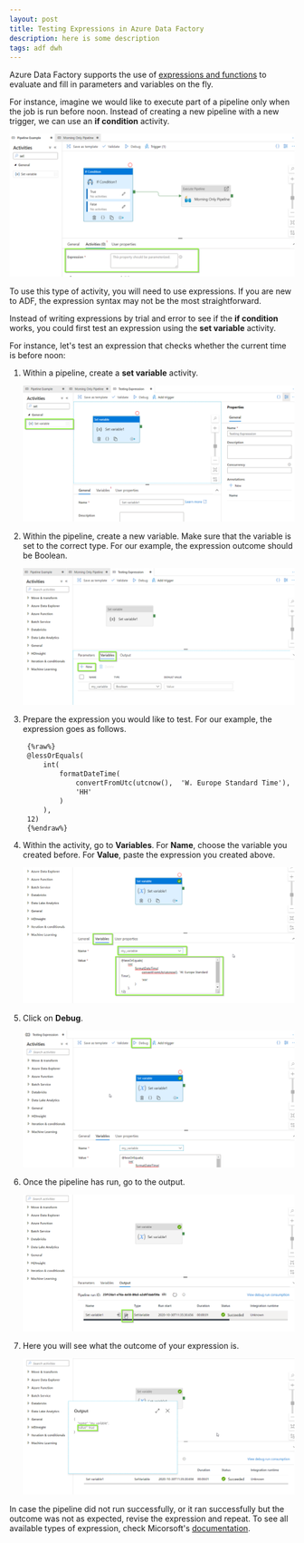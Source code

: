 ```yaml
---
layout: post
title: Testing Expressions in Azure Data Factory
description: here is some description
tags: adf dwh
---
```


Azure Data Factory supports the use of [expressions and functions](https://docs.microsoft.com/en-us/azure/data-factory/control-flow-expression-language-functions) to evaluate and fill in parameters and variables on the fly.

For instance, imagine we would like to execute part of a pipeline only when the job is run before noon. Instead of creating a new pipeline with a new trigger, we can use an **if condition** activity.

![](/asset/screenshot/2020-11-01-test-expression-adf-img01.png)

To use this type of activity, you will need to use expressions. If you are new to ADF, the expression syntax may not be the most straightforward.  

Instead of writing expressions by trial and error to see if the **if condition** works, you could first test an expression using the **set variable** activity.  

For instance, let's test an expression that checks whether the current time is before noon:  

1. Within a pipeline, create a **set variable** activity.   

	![](/asset/screenshot/2020-11-01-test-expression-adf-img02.png)

2. Within the pipeline, create a new variable. Make sure that the variable is set to the correct type. For our example, the expression outcome should be Boolean.  

	![](/asset/screenshot/2020-11-01-test-expression-adf-img03.png)

3. Prepare the expression you would like to test. For our example, the expression goes as follows.  
 
		{%raw%}
		@lessOrEquals(
			int(
				formatDateTime(
					convertFromUtc(utcnow(),  'W. Europe Standard Time'), 
					'HH'
				)
			), 
		12)
		{%endraw%}
  
4. Within the activity, go to **Variables**. For **Name**, choose the variable you created before.  For **Value**, paste the expression you created above. 

	![](/asset/screenshot/2020-11-01-test-expression-adf-img04.png)

5. Click on **Debug**.  

	![](/asset/screenshot/2020-11-01-test-expression-adf-img05.png)

6. Once the pipeline has run, go to the output.  
	
	![](/asset/screenshot/2020-11-01-test-expression-adf-img06.png)

7. Here you will see what the outcome of your expression is.  

	![](/asset/screenshot/2020-11-01-test-expression-adf-img07.png)

In case the pipeline did not run successfully, or it ran successfully but the outcome was not as expected, revise the expression and repeat. To see all available types of expression, check Micorsoft's [documentation](https://docs.microsoft.com/en-us/azure/data-factory/control-flow-expression-language-functions). 

 
 

 

 